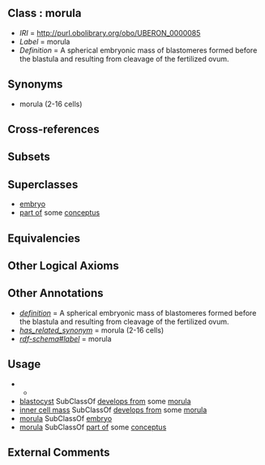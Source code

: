 
## Class : morula

 * *IRI* = http://purl.obolibrary.org/obo/UBERON_0000085
 * *Label* = morula
 * *Definition* = A spherical embryonic mass of blastomeres formed before the blastula and resulting from cleavage of the fertilized ovum.

## Synonyms

 * morula (2-16 cells)

## Cross-references


## Subsets


## Superclasses

 * [embryo](../../UBERON/22/UBERON_0000922.md)
 * [part of](../../BFO/50/BFO_0000050.md) some [conceptus](../../UBERON/16/UBERON_0004716.md)

## Equivalencies


## Other Logical Axioms


## Other Annotations

 * *[definition](../../IAO/15/IAO_0000115.md)* = A spherical embryonic mass of blastomeres formed before the blastula and resulting from cleavage of the fertilized ovum.
 * *[has_related_synonym](../../ym/oboInOwl#hasRelatedSynonym.md)* = morula (2-16 cells)
 * *[rdf-schema#label](../../el/rdf-schema#label.md)* = morula

## Usage

 * -
 * [blastocyst](../../UBERON/58/UBERON_0000358.md) SubClassOf [develops from](../../RO/02/RO_0002202.md) some [morula](../../UBERON/85/UBERON_0000085.md)
 * [inner cell mass](../../UBERON/87/UBERON_0000087.md) SubClassOf [develops from](../../RO/02/RO_0002202.md) some [morula](../../UBERON/85/UBERON_0000085.md)
 * [morula](../../UBERON/85/UBERON_0000085.md) SubClassOf [embryo](../../UBERON/22/UBERON_0000922.md)
 * [morula](../../UBERON/85/UBERON_0000085.md) SubClassOf [part of](../../BFO/50/BFO_0000050.md) some [conceptus](../../UBERON/16/UBERON_0004716.md)

## External Comments

